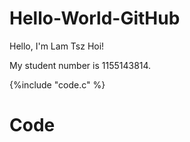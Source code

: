 # Hello-World-GitHub

Hello, I'm Lam Tsz Hoi!

My student number is 1155143814.

{%include "code.c" %}

# Code

